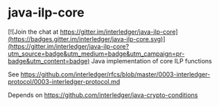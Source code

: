 # java-ilp-core

[![Join the chat at https://gitter.im/interledger/java-ilp-core](https://badges.gitter.im/interledger/java-ilp-core.svg)](https://gitter.im/interledger/java-ilp-core?utm_source=badge&utm_medium=badge&utm_campaign=pr-badge&utm_content=badge)
Java implementation of core ILP functions

See https://github.com/interledger/rfcs/blob/master/0003-interledger-protocol/0003-interledger-protocol.md

Depends on https://github.com/interledger/java-crypto-conditions
